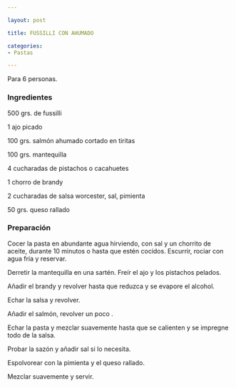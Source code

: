 ```yaml
---

layout: post

title: FUSSILLI CON AHUMADO

categories:
- Pastas

---
```


Para 6 personas.

<h3>Ingredientes</h3>

500 grs. de fussilli

1 ajo picado

100 grs. salmón ahumado cortado en tiritas

100 grs. mantequilla

4 cucharadas de pistachos o cacahuetes

1 chorro de brandy

2 cucharadas de salsa worcester, sal, pimienta

50 grs. queso rallado

<h3>Preparación</h3>

Cocer la pasta en abundante agua hirviendo, con sal y un chorrito de aceite, durante 10 minutos o hasta que estén cocidos. Escurrir, rociar con agua fría y reservar.

Derretir la mantequilla en una sartén. Freír el ajo y los pistachos pelados.

Añadir el brandy y revolver hasta que reduzca y se evapore el alcohol.

Echar la salsa y revolver.

Añadir el salmón, revolver un poco .

Echar la pasta y mezclar suavemente hasta que se calienten y se impregne todo de la salsa.

Probar la sazón y añadir sal si lo necesita.

Espolvorear con la pimienta y el queso rallado.

Mezclar suavemente y servir.

